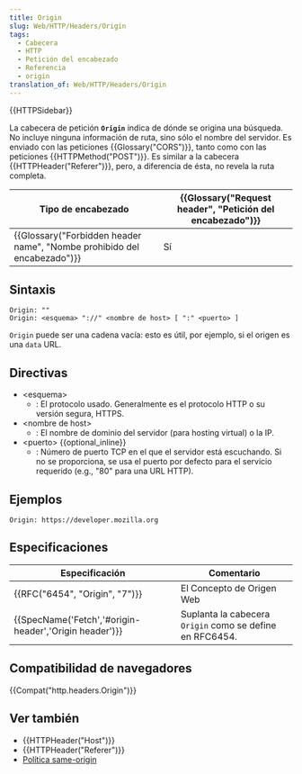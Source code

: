 ```yaml
---
title: Origin
slug: Web/HTTP/Headers/Origin
tags:
  - Cabecera
  - HTTP
  - Petición del encabezado
  - Referencia
  - origin
translation_of: Web/HTTP/Headers/Origin
---
```

{{HTTPSidebar}}

La cabecera de petición **`Origin`** indica de dónde se origina una búsqueda. No incluye ninguna información de ruta, sino sólo el nombre del servidor. Es enviado con las peticiones {{Glossary("CORS")}}, tanto como con las peticiones {{HTTPMethod("POST")}}. Es similar a la cabecera {{HTTPHeader("Referer")}}, pero, a diferencia de ésta, no revela la ruta completa.

| Tipo de encabezado                                                                               | {{Glossary("Request header", "Petición del encabezado")}} |
| ------------------------------------------------------------------------------------------------ | ---------------------------------------------------------------------------- |
| {{Glossary("Forbidden header name", "Nombe prohibido del encabezado")}} | Sí                                                                           |

## Sintaxis

    Origin: ""
    Origin: <esquema> "://" <nombre de host> [ ":" <puerto> ]

`Origin` puede ser una cadena vacía: esto es útil, por ejemplo, si el origen es una `data` URL.

## Directivas

- \<esquema>
  - : El protocolo usado. Generalmente es el protocolo HTTP o su versión segura, HTTPS.
- \<nombre de host>
  - : El nombre de dominio del servidor (para hosting virtual) o la IP.
- \<puerto> {{optional_inline}}
  - : Número de puerto TCP en el que el servidor está escuchando. Si no se proporciona, se usa el puerto por defecto para el servicio requerido (e.g., "80" para una URL HTTP).

## Ejemplos

    Origin: https://developer.mozilla.org

## Especificaciones

| Especificación                                                           | Comentario                                               |
| ------------------------------------------------------------------------ | -------------------------------------------------------- |
| {{RFC("6454", "Origin", "7")}}                                 | El Concepto de Origen Web                                |
| {{SpecName('Fetch','#origin-header','Origin header')}} | Suplanta la cabecera `Origin` como se define en RFC6454. |

## Compatibilidad de navegadores

{{Compat("http.headers.Origin")}}

## Ver también

- {{HTTPHeader("Host")}}
- {{HTTPHeader("Referer")}}
- [Política same-origin](/es/docs/Web/Security/Same-origin_policy)
